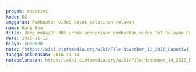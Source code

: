 ```yaml
---
proyek: rapotivi
kode: D2
anggaran: Pembuatan video untuk pelatihan relawan
nama: Gani Eka
title: Uang muka/DP 30% untuk pengerjaan pembuatan video ToT Relawan Rapotivi
date: 2016-11-12
biaya: 6000000
nota: "https://wiki.ciptamedia.org/wiki/File:November_12_2016_Rapotivi_D2_Tagihan_DP_video_relawan_rapotivi.jpg"
tanggalpelunasan: 2016-11-14
notapelunasan: https://wiki.ciptamedia.org/wiki/File:November_14_2016_Rapotivi_D2_Dp_pembuatan_video_ToT_oleh_Gani_Eka.jpg
---
```

